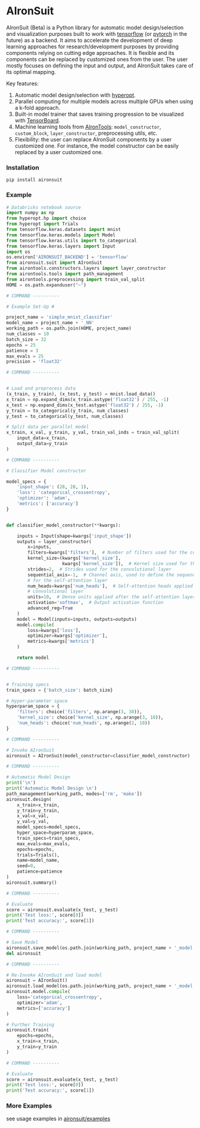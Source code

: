 # AIronSuit

AIronSuit (Beta) is a Python library for automatic model design/selection and visualization purposes built to work with 
[tensorflow](https://github.com/tensorflow/tensorflow) (or [pytorch](https://github.com/pytorch/pytorch) in the future) 
as a backend. It aims to accelerate
the development of deep learning approaches for research/development purposes by providing components relying on cutting 
edge approaches. It is flexible and its components can be 
replaced by customized ones from the user. The user mostly focuses on defining the input and output, 
and AIronSuit takes care of its optimal mapping. 

Key features:

1. Automatic model design/selection with [hyperopt](https://github.com/hyperopt/hyperopt). 
2. Parallel computing for multiple models across multiple GPUs when using a k-fold approach.
3. Built-in model trainer that saves training progression to be visualized with 
   [TensorBoard](https://github.com/tensorflow/tensorboard).
4. Machine learning tools from [AIronTools](https://github.com/AtrejuArtax/airontools): `model_constructor`, `custom_block`, 
   `layer_constructor`, preprocessing utils, etc.
5. Flexibility: the user can replace AIronSuit components by a user customized one. For instance,
    the model constructor can be easily replaced by a user customized one.
   
### Installation

`pip install aironsuit`

### Example

``` python
# Databricks notebook source
import numpy as np
from hyperopt.hp import choice
from hyperopt import Trials
from tensorflow.keras.datasets import mnist
from tensorflow.keras.models import Model
from tensorflow.keras.utils import to_categorical
from tensorflow.keras.layers import Input
import os
os.environ['AIRONSUIT_BACKEND'] = 'tensorflow'
from aironsuit.suit import AIronSuit
from airontools.constructors.layers import layer_constructor
from airontools.tools import path_management
from airontools.preprocessing import train_val_split
HOME = os.path.expanduser("~")

# COMMAND ----------

# Example Set-Up #

project_name = 'simple_mnist_classifier'
model_name = project_name + '_NN'
working_path = os.path.join(HOME, project_name)
num_classes = 10
batch_size = 32
epochs = 25
patience = 3
max_evals = 25
precision = 'float32'

# COMMAND ----------


# Load and preprocess data
(x_train, y_train), (x_test, y_test) = mnist.load_data()
x_train = np.expand_dims(x_train.astype('float32') / 255, -1)
x_test = np.expand_dims(x_test.astype('float32') / 255, -1)
y_train = to_categorical(y_train, num_classes)
y_test = to_categorical(y_test, num_classes)

# Split data per parallel model
x_train, x_val, y_train, y_val, train_val_inds = train_val_split(
    input_data=x_train,
    output_data=y_train
)

# COMMAND ----------

# Classifier Model constructor

model_specs = {
    'input_shape': (28, 28, 1),
    'loss': 'categorical_crossentropy',
    'optimizer': 'adam',
    'metrics': ['accuracy']
}


def classifier_model_constructor(**kwargs):

    inputs = Input(shape=kwargs['input_shape'])
    outputs = layer_constructor(
        x=inputs,
        filters=kwargs['filters'],  # Number of filters used for the convolutional layer
        kernel_size=(kwargs['kernel_size'],
                     kwargs['kernel_size']),  # Kernel size used for the convolutional layer
        strides=2,  # Strides used for the convolutional layer
        sequential_axis=-1,  # Channel axis, used to define the sequence 
        # for the self-attention layer
        num_heads=kwargs['num_heads'],  # Self-attention heads applied after the 
        # convolutional layer
        units=10,  # Dense units applied after the self-attention layer
        activation='softmax',  # Output activation function
        advanced_reg=True
    )
    model = Model(inputs=inputs, outputs=outputs)
    model.compile(
        loss=kwargs['loss'],
        optimizer=kwargs['optimizer'],
        metrics=kwargs['metrics']
    )

    return model

# COMMAND ----------


# Training specs
train_specs = {'batch_size': batch_size}

# Hyper-parameter space
hyperparam_space = {
    'filters': choice('filters', np.arange(3, 30)),
    'kernel_size': choice('kernel_size', np.arange(3, 10)),
    'num_heads': choice('num_heads', np.arange(2, 10))
}

# COMMAND ----------

# Invoke AIronSuit
aironsuit = AIronSuit(model_constructor=classifier_model_constructor)

# COMMAND ----------

# Automatic Model Design
print('\n')
print('Automatic Model Design \n')
path_management(working_path, modes=['rm', 'make'])
aironsuit.design(
    x_train=x_train,
    y_train=y_train,
    x_val=x_val,
    y_val=y_val,
    model_specs=model_specs,
    hyper_space=hyperparam_space,
    train_specs=train_specs,
    max_evals=max_evals,
    epochs=epochs,
    trials=Trials(),
    name=model_name,
    seed=0,
    patience=patience
)
aironsuit.summary()

# COMMAND ----------

# Evaluate
score = aironsuit.evaluate(x_test, y_test)
print('Test loss:', score[0])
print('Test accuracy:', score[1])

# COMMAND ----------

# Save Model
aironsuit.save_model(os.path.join(working_path, project_name + '_model'))
del aironsuit

# COMMAND ----------

# Re-Invoke AIronSuit and load model
aironsuit = AIronSuit()
aironsuit.load_model(os.path.join(working_path, project_name + '_model'))
aironsuit.model.compile(
    loss='categorical_crossentropy',
    optimizer='adam',
    metrics=['accuracy']
)

# Further Training
aironsuit.train(
    epochs=epochs,
    x_train=x_train,
    y_train=y_train
)

# COMMAND ----------

# Evaluate
score = aironsuit.evaluate(x_test, y_test)
print('Test loss:', score[0])
print('Test accuracy:', score[1])

```

### More Examples

see usage examples in [aironsuit/examples](https://github.com/AtrejuArtax/aironsuit/tree/master/examples)